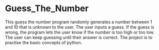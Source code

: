 # Guess_The_Number
This guess the number program randomly generates a number between 1 and 10 that is unknown to the user. The user inputs a guess. If the guess is wrong, the program lets the user know if the number is too high or too low. The user can keep guessing until their answer is correct. The project is to practise the basic concepts of python.